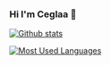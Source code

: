 ### Hi I'm Ceglaa 🧱

[![Github stats](https://github-readme-stats.vercel.app/api?username=ceglaa&theme=radical)](https://github.com/anuraghazra/github-readme-stats)

[![Most Used Languages](https://github-readme-stats.vercel.app/api/top-langs/?username=ceglaa&theme=radical)](https://github.com/anuraghazra/github-readme-stats)

